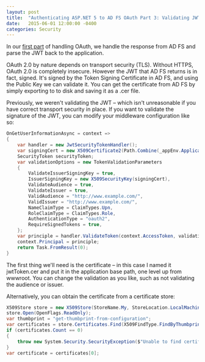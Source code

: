 ```yaml
---
layout: post
title:  "Authenticating ASP.NET 5 to AD FS OAuth Part 3: Validating JWTs"
date:   2015-06-01 12:00:00 -0400
categories: Security
---
```


In our [first part][1] of handling OAuth, we handle the response from AD FS and parse
the JWT back to the application.

OAuth 2.0 by nature depends on transport security (TLS). Without HTTPS, OAuth
2.0 is completely insecure. However the JWT that AD FS returns is in fact, signed.
It's signed by the Token Signing Certificate in AD FS, and using the Public Key
we can validate it. You can get the certificate from AD FS by simply exporting
to to disk and saving it as a .cer file.

Previously, we weren't validating the JWT – which isn't unreasonable if you have
correct transport security in place. If you want to validate the signature of
the JWT, you can modify your middleware configuration like so:

```csharp
OnGetUserInformationAsync = context =>
{
    var handler = new JwtSecurityTokenHandler();
    var signingCert = new X509Certificate2(Path.Combine(_appEnv.ApplicationBasePath, "jwtToken.cer"), (string)null);
    SecurityToken securityToken;
    var validationOptions = new TokenValidationParameters
    {
        ValidateIssuerSigningKey = true,
        IssuerSigningKey = new X509SecurityKey(signingCert),
        ValidateAudience = true,
        ValidateIssuer = true,
        ValidAudience = "http://www.example.com/",
        ValidIssuer = "http://www.example.com/",
        NameClaimType = ClaimTypes.Upn,
        RoleClaimType = ClaimTypes.Role,
        AuthenticationType = "oauth2",
        RequireSignedTokens = true,
    };
    var principle = handler.ValidateToken(context.AccessToken, validationOptions, out securityToken);
    context.Principal = principle;
    return Task.FromResult(0);
}
```

The first thing we'll need is the certificate – in this case I named it
jwtToken.cer and put it in the application base path, one level up from wwwroot.
You can change the validation as you like, such as not validating the audience
or issuer.

Alternatively, you can obtain the certificate from a certificate store:

```csharp
X509Store store = new X509Store(StoreName.My, StoreLocation.LocalMachine);
store.Open(OpenFlags.ReadOnly);
var thumbprint = "get-thumbprint-from-configuration";
var certificates = store.Certificates.Find(X509FindType.FindByThumbprint, thumbprint, false);
if (certificates.Count == 0)
{
    throw new System.Security.SecurityException($"Unable to find certificate with thumbprint \"{thumbprint}\".");
}
var certificate = certificates[0];
```

[1]: /2015/05/04/authenticating-asp-net-5-to-ad-fs-oauth/